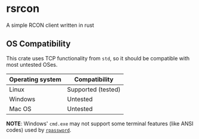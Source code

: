 # rsrcon
A simple RCON client written in rust

## OS Compatibility

This crate uses TCP functionality from `std`, so it should be compatible with most untested OSes.

Operating system|Compatibility
-|-
Linux|Supported (tested)
Windows|Untested
Mac OS|Untested

**NOTE**: Windows' `cmd.exe` may not support some terminal features (like ANSI codes) used by [`rpassword`](https://crates.io/crates/rpassword).
